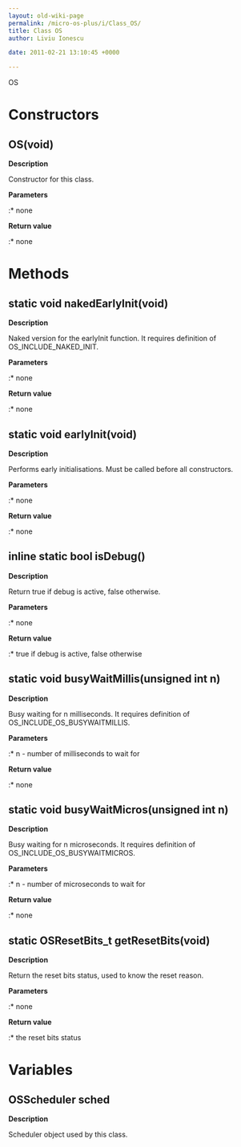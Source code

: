 ```yaml
---
layout: old-wiki-page
permalink: /micro-os-plus/i/Class_OS/
title: Class OS
author: Liviu Ionescu

date: 2011-02-21 13:10:45 +0000

---
```


OS

Constructors
============

OS(void)
--------

**Description**


Constructor for this class.

**Parameters**

:\* none

**Return value**

:\* none

Methods
=======

static void nakedEarlyInit(void)
--------------------------------

**Description**


Naked version for the earlyInit function. It requires definition of OS_INCLUDE_NAKED_INIT.

**Parameters**

:\* none

**Return value**

:\* none

static void earlyInit(void)
---------------------------

**Description**


Performs early initialisations. Must be called before all constructors.

**Parameters**

:\* none

**Return value**

:\* none

inline static bool isDebug()
----------------------------

**Description**


Return true if debug is active, false otherwise.

**Parameters**

:\* none

**Return value**

:\* true if debug is active, false otherwise

static void busyWaitMillis(unsigned int n)
------------------------------------------

**Description**


Busy waiting for n milliseconds. It requires definition of OS_INCLUDE_OS_BUSYWAITMILLIS.

**Parameters**

:\* n - number of milliseconds to wait for

**Return value**

:\* none

static void busyWaitMicros(unsigned int n)
------------------------------------------

**Description**


Busy waiting for n microseconds. It requires definition of OS_INCLUDE_OS_BUSYWAITMICROS.

**Parameters**

:\* n - number of microseconds to wait for

**Return value**

:\* none

static OSResetBits_t getResetBits(void)
----------------------------------------

**Description**


Return the reset bits status, used to know the reset reason.

**Parameters**

:\* none

**Return value**

:\* the reset bits status

Variables
=========

OSScheduler sched
-----------------

**Description**


Scheduler object used by this class.

